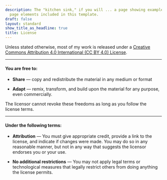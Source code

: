 ```yaml
---
description: The "kitchen sink," if you will ... a page showing examples of type and
  page elements included in this template.
draft: false
layout: standard
show_title_as_headline: true
title: License
---
```


<left>
<i class="fab fa-creative-commons fa-2x"></i><i class="fab fa-creative-commons-by fa-2x"></i></i>
</left>

Unless stated otherwise, most of my work is released under a [Creative Commons  Attribution 4.0 International (CC BY 4.0) License](https://creativecommons.org/licenses/by/4.0/).

---

#### You are free to:

- **Share** — copy and redistribute the material in any medium or format

- **Adapt** — remix, transform, and build upon the material
    for any purpose, even commercially.

The licensor cannot revoke these freedoms as long as you follow the license terms.

---

#### Under the following terms:

- **Attribution** — You must give appropriate credit, provide a link to the license, and indicate if changes were made. You may do so in any reasonable manner, but not in any way that suggests the licensor endorses you or your use.

- **No additional restrictions** — You may not apply legal terms or technological measures that legally restrict others from doing anything the license permits.
